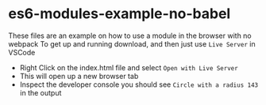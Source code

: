 # es6-modules-example-no-babel
These files are an example on how to use a module in the browser with no webpack
To get up and running download, and then just use `Live Server` in VSCode
- Right Click on the index.html file and select `Open with Live Server`
- This will open up a new browser tab
- Inspect the developer console you should see `Circle with a radius 143` in the output
